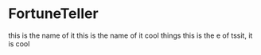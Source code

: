 # FortuneTeller
this is the name of it
this is the name of it
cool things
this is the e of tssit, it is cool